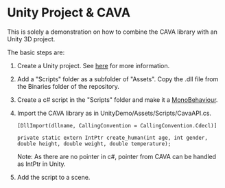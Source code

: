 # Unity Project & CAVA

This is solely a demonstration on how to combine the CAVA library with an Unity 3D project.

The basic steps are:
1. Create a Unity project. See [here](https://unity.com/learn/get-started) for more information.
2. Add a "Scripts" folder as a subfolder of "Assets". Copy the .dll file from the Binaries folder of the repository.
3. Create a c# script in the "Scripts" folder and make it a [MonoBehaviour](https://docs.unity3d.com/ScriptReference/MonoBehaviour.html).
4. Import the CAVA library as in UnityDemo/Assets/Scripts/CavaAPI.cs. 

    `[DllImport(dllname, CallingConvention = CallingConvention.Cdecl)]`

    `private static extern IntPtr create_human(int age, int gender, double height, double weight, double temperature);`

    Note: As there are no pointer in c#, pointer from CAVA can be handled as IntPtr in Unity. 

5. Add the script to a scene.
